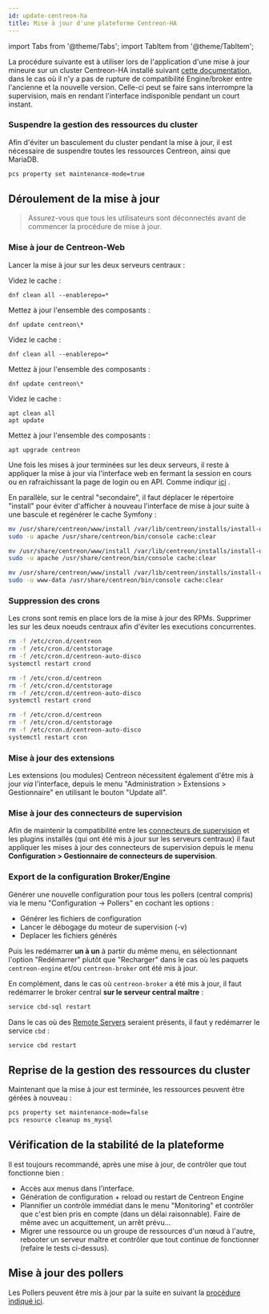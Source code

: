 ```yaml
---
id: update-centreon-ha
title: Mise à jour d'une plateforme Centreon-HA
---
```

import Tabs from '@theme/Tabs';
import TabItem from '@theme/TabItem';

La procédure suivante est à utiliser lors de l'application d'une mise à jour mineure sur un cluster Centreon-HA installé suivant [cette documentation](../installation/installation-of-centreon-ha/installation-2-nodes.md), dans le cas où il n'y a pas de rupture de compatibilité Engine/broker entre l'ancienne et la nouvelle version. Celle-ci peut se faire sans interrompre la supervision, mais en rendant l'interface indisponible pendant un court instant.

### Suspendre la gestion des ressources du cluster

Afin d'éviter un basculement du cluster pendant la mise à jour, il est nécessaire de suspendre toutes les ressources Centreon, ainsi que MariaDB.

```bash
pcs property set maintenance-mode=true
```

## Déroulement de la mise à jour

> Assurez-vous que tous les utilisateurs sont déconnectés avant de commencer
> la procédure de mise à jour.

### Mise à jour de Centreon-Web

Lancer la mise à jour sur les deux serveurs centraux :

<Tabs groupId="sync">
<TabItem value="Alma / RHEL / Oracle Linux 8" label="Alma / RHEL / Oracle Linux 8">

Videz le cache :

  ```shell
  dnf clean all --enablerepo=*
  ```

Mettez à jour l'ensemble des composants :

  ```shell
  dnf update centreon\*
  ```

</TabItem>
<TabItem value="Alma / RHEL / Oracle Linux 9" label="Alma / RHEL / Oracle Linux 9">

Videz le cache :

  ```shell
  dnf clean all --enablerepo=*
  ```

Mettez à jour l'ensemble des composants :

  ```shell
  dnf update centreon\*
  ```

</TabItem>
<TabItem value="Debian 11" label="Debian 11">

Videz le cache :

  ```shell
  apt clean all
  apt update
  ```

Mettez à jour l'ensemble des composants :

  ```shell
  apt upgrade centreon
  ```

</TabItem>
</Tabs>

Une fois les mises à jour terminées sur les deux serveurs, il reste à appliquer la mise à jour via l'interface web en fermant la session en cours ou en rafraichissant la page de login ou en API.
Comme indiqur [ici](https://docs.centreon.com/docs/update/update-centreon-platform/#update-the-centreon-central-server) .

En parallèle, sur le central "secondaire", il faut déplacer le répertoire "install" pour éviter d'afficher à nouveau l'interface de mise à jour suite à une bascule et regénérer le cache Symfony :

<Tabs groupId="sync">
<TabItem value="Alma / RHEL / Oracle Linux 9" label="Alma / RHEL / Oracle Linux 9">

```bash
mv /usr/share/centreon/www/install /var/lib/centreon/installs/install-update-`date +%Y%m%d`
sudo -u apache /usr/share/centreon/bin/console cache:clear
```
</TabItem>
<TabItem value="Alma / RHEL / Oracle Linux 8" label="Alma / RHEL / Oracle Linux 8">

```bash
mv /usr/share/centreon/www/install /var/lib/centreon/installs/install-update-`date +%Y%m%d`
sudo -u apache /usr/share/centreon/bin/console cache:clear
```
</TabItem>
<TabItem value="Debian 11" label="Debian 11">

```bash
mv /usr/share/centreon/www/install /var/lib/centreon/installs/install-update-`date +%Y%m%d`
sudo -u www-data /usr/share/centreon/bin/console cache:clear
```
</TabItem>
</Tabs>

### Suppression des crons

Les crons sont remis en place lors de la mise à jour des RPMs. Supprimer les sur les deux noeuds centraux afin d'éviter les executions concurrentes.

<Tabs groupId="sync">
<TabItem value="Alma / RHEL / Oracle Linux 9" label="Alma / RHEL / Oracle Linux 9">

```bash
rm -f /etc/cron.d/centreon
rm -f /etc/cron.d/centstorage
rm -f /etc/cron.d/centreon-auto-disco
systemctl restart crond
```

<TabItem value="Alma / RHEL / Oracle Linux 8" label="Alma / RHEL / Oracle Linux 8">

```bash
rm -f /etc/cron.d/centreon
rm -f /etc/cron.d/centstorage
rm -f /etc/cron.d/centreon-auto-disco
systemctl restart crond
```
</TabItem>
<TabItem value="Debian 11" label="Debian 11">

```bash
rm -f /etc/cron.d/centreon
rm -f /etc/cron.d/centstorage
rm -f /etc/cron.d/centreon-auto-disco
systemctl restart cron
```
</TabItem>
</Tabs>

### Mise à jour des extensions

Les extensions (ou modules) Centreon nécessitent également d'être mis à jour *via* l'interface, depuis le menu "Administration > Extensions > Gestionnaire" en utilisant le bouton "Update all".

### Mise à jour des connecteurs de supervision

Afin de maintenir la compatibilité entre les [connecteurs de supervision](../monitoring/pluginpacks.md) et les plugins installés (qui  ont été mis à jour sur les serveurs centraux) il faut appliquer les mises à jour des connecteurs de supervision depuis le menu **Configuration > Gestionnaire de connecteurs de supervision**.

### Export de la configuration Broker/Engine

Générer une nouvelle configuration pour tous les pollers (central compris) via le menu "Configuration -> Pollers" en cochant les options :

* Générer les fichiers de configuration
* Lancer le débogage du moteur de supervision (-v)
* Deplacer les fichiers générés

Puis les redémarrer **un à un** à partir du même menu, en sélectionnant l'option "Redémarrer" plutôt que "Recharger" dans le cas où les paquets `centreon-engine` et/ou `centreon-broker` ont été mis à jour.

En complément, dans le cas où `centreon-broker` a été mis à jour, il faut redémarrer le broker central **sur le serveur central maître** :

```bash
service cbd-sql restart
```


Dans le cas où des [Remote Servers](../installation/architectures.md#description) seraient présents, il faut y redémarrer le service `cbd` :

```bash
service cbd restart
```

## Reprise de la gestion des ressources du cluster

Maintenant que la mise à jour est terminée, les ressources peuvent être gérées à nouveau :

```bash
pcs property set maintenance-mode=false
pcs resource cleanup ms_mysql
```

## Vérification de la stabilité de la plateforme

Il est toujours recommandé, après une mise à jour, de contrôler que tout fonctionne bien :

* Accès aux menus dans l'interface.
* Génération de configuration + reload ou restart de Centreon Engine
* Plannifier un contrôle immédiat dans le menu "Monitoring" et contrôler que c'est bien pris en compte (dans un délai raisonnable). Faire de même avec un acquittement, un arrêt prévu...
* Migrer une ressource ou un groupe de ressources d'un nœud à l'autre, rebooter un serveur maître et contrôler que tout continue de fonctionner (refaire le tests ci-dessus).

## Mise à jour des pollers

Les Pollers peuvent être mis à jour par la suite en suivant la [procédure indiqué ici](https://docs.centreon.com/docs/update/update-centreon-platform/#update-the-pollers).
